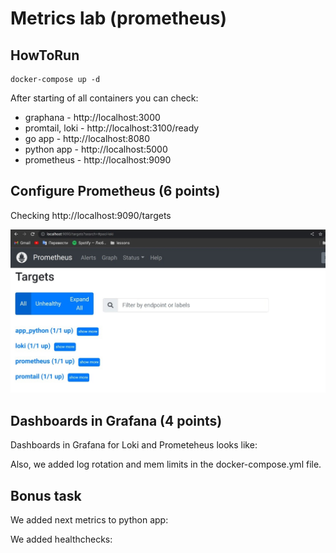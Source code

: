 # Metrics lab (prometheus)

## HowToRun

```
docker-compose up -d
```

After starting of all containers you can check:
* graphana - http://localhost:3000
* promtail, loki - http://localhost:3100/ready
* go app - http://localhost:8080
* python app - http://localhost:5000
* prometheus - http://localhost:9090

## Configure Prometheus (6 points)

Checking http://localhost:9090/targets

![prometheus](assets/prometheus.jpg)

## Dashboards in Grafana (4 points)

Dashboards in Grafana for Loki and Prometeheus looks like:

Also, we added log rotation and mem limits in the docker-compose.yml file.

## Bonus task 

We added next metrics to python app:


We added healthchecks:

